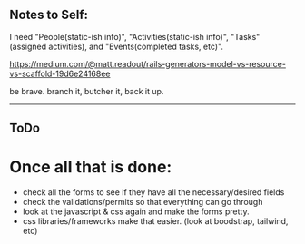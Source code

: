 ## Notes to Self: 

I need "People(static-ish info)", "Activities(static-ish info)", "Tasks"(assigned activities), and "Events(completed tasks, etc)".

https://medium.com/@matt.readout/rails-generators-model-vs-resource-vs-scaffold-19d6e24168ee

be brave. branch it, butcher it, back it up.


-------------------

## ToDo

# Once all that is done:
  * check all the forms to see if they have all the necessary/desired fields
  * check the validations/permits so that everything can go through
  * look at the javascript & css again and make the forms pretty.
  * css libraries/frameworks make that easier. (look at boodstrap, tailwind, etc)

